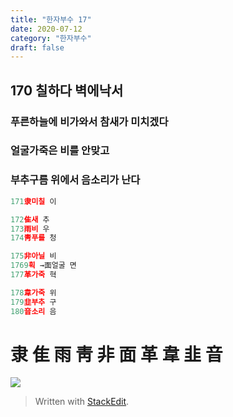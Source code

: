```yaml
---
title: "한자부수 17"
date: 2020-07-12
category: "한자부수"
draft: false
---
```


## 170 칠하다 벽에낙서

  

### 푸른하늘에 비가와서 참새가 미치겠다
### 얼굴가죽은 비를 안맞고
### 부추구름 위에서 음소리가 난다

```js
171隶미칠 이

172隹새 추
173雨비 우
174靑푸를 청

175非아닐 비
1769획 →面얼굴 면
177革가죽 혁

178韋가죽 위
179韭부추 구
180音소리 음

```

# 隶 隹 雨 靑 非 面 革 韋 韭 音

![](https://i.ibb.co/tKrK5CR/170.png)

> Written with [StackEdit](https://stackedit.io/).
<!--stackedit_data:
eyJoaXN0b3J5IjpbLTIwMzQ3NjMxMDBdfQ==
-->